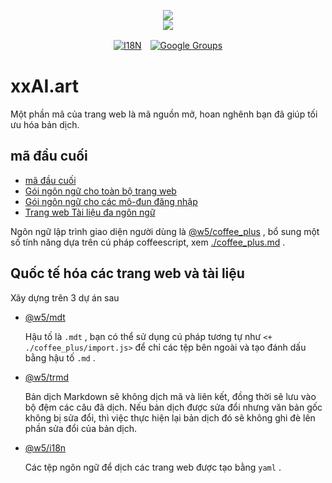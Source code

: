 <p align="center"><a href="https://xxai.art"><img src="https://cdn.jsdelivr.net/gh/xxai-art/doc/logo.svg"/></a><br/><a href="https://xxai.art"><img src="https://cdn.jsdelivr.net/gh/xxai-art/doc/xxai.svg"/></a></p><p align="center"><a href="https://github.com/xxai-art/doc#readme"><img alt="I18N" src="https://cdn.jsdelivr.net/gh/wactax/img/t.svg"/></a>　<a href="https://groups.google.com/u/0/g/xxai-art"><img alt="Google Groups" src="https://cdn.jsdelivr.net/gh/wactax/img/g-groups.svg"/></a></p>

# xxAI.art

Một phần mã của trang web là mã nguồn mở, hoan nghênh bạn đã giúp tối ưu hóa bản dịch.

## mã đầu cuối

* [mã đầu cuối](https://github.com/xxai-art/web)
* [Gói ngôn ngữ cho toàn bộ trang web](https://github.com/xxai-art/web/tree/main/i18n)
* [Gói ngôn ngữ cho các mô-đun đăng nhập](https://github.com/wacpkg/user/tree/main/ui.i18n)
* [Trang web Tài liệu đa ngôn ngữ](https://github.com/xxai-doc)

Ngôn ngữ lập trình giao diện người dùng là [@w5/coffee_plus](http://npmjs.com/@w5/coffee_plus) , bổ sung một số tính năng dựa trên cú pháp coffeescript, xem [./coffee_plus.md](./coffee_plus.md) .

## Quốc tế hóa các trang web và tài liệu

Xây dựng trên 3 dự án sau

* [@w5/mdt](https://www.npmjs.com/package/@w5/mdt)

  Hậu tố là `.mdt` , bạn có thể sử dụng cú pháp tương tự như `<+ ./coffee_plus/import.js>` để chỉ các tệp bên ngoài và tạo đánh dấu bằng hậu tố `.md` .

* [@w5/trmd](https://www.npmjs.com/package/@w5/trmd)

  Bản dịch Markdown sẽ không dịch mã và liên kết, đồng thời sẽ lưu vào bộ đệm các câu đã dịch. Nếu bản dịch được sửa đổi nhưng văn bản gốc không bị sửa đổi, thì việc thực hiện lại bản dịch đó sẽ không ghi đè lên phần sửa đổi của bản dịch.

* [@w5/i18n](https://www.npmjs.com/package/@w5/i18n)

  Các tệp ngôn ngữ để dịch các trang web được tạo bằng `yaml` .
